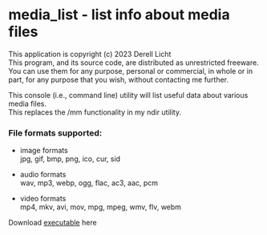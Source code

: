# media_list - list info about media files
This application is copyright (c) 2023  Derell Licht  
This program, and its source code, are distributed as unrestricted freeware.
You can use them for any purpose, personal or commercial, in whole or in part,
for any purpose that you wish, without contacting me further.

This console (i.e., command line) utility will list useful data about various media files.  
This replaces the /mm functionality in my ndir utility.

### File formats supported:

- image formats  
jpg, gif, bmp, png, ico, cur, sid

- audio formats  
wav, mp3, webp, ogg, flac, ac3, aac, pcm

- video formats  
mp4, mkv, avi, mov, mpg, mpeg, wmv, flv, webm

Download [executable](http://derelllicht.com/files/media_list.zip) here

